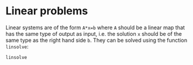 # Linear problems

Linear systems are of the form `A*x=b` where `A` should be a linear map that has the same
type of output as input, i.e. the solution `x` should be of the same type as the right hand
side `b`. They can be solved using the function `linsolve`:

```@docs
linsolve
```
